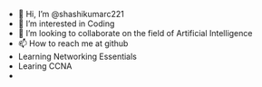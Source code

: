 - 👋 Hi, I’m @shashikumarc221
- 👀 I’m interested in Coding
- 💞️ I’m looking to collaborate on the field of Artificial Intelligence
- 📫 How to reach me at github
- Learning Networking Essentials
- Learing CCNA
- 

<!---
shashikumarc221/shashikumarc221 is a ✨ special ✨ repository because its `README.md` (this file) appears on your GitHub profile.
You can click the Preview link to take a look at your changes.
--->
